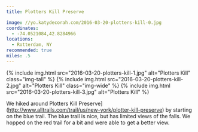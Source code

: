 ```yaml
---
title: Plotters Kill Preserve

image: //yo.katydecorah.com/2016-03-20-plotters-kill-0.jpg
coordinates:
  - -74.0521084,42.8284966
locations:
  - Rotterdam, NY
recommended: true
miles: .5
---
```


<div class="photos">
{% include img.html src="2016-03-20-plotters-kill-1.jpg" alt="Plotters Kill" class="img-tall" %} {% include img.html src="2016-03-20-plotters-kill-2.jpg"  alt="Plotters Kill" class="img-wide" %}
{% include img.html src="2016-03-20-plotters-kill-3.jpg"  alt="Plotters Kill" %}
</div>

We hiked around Plotters Kill Preserve](http://www.alltrails.com/trail/us/new-york/plotter-kill-preserve) by starting on the blue trail. The blue trail is nice, but has limited views of the falls. We hopped on the red trail for a bit and were able to get a better view.
